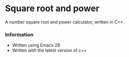 # Square root and power

A number square root and power calculator, written in C++.

### Information
* Written using Emacs 29
* Written with the latest version of c++
